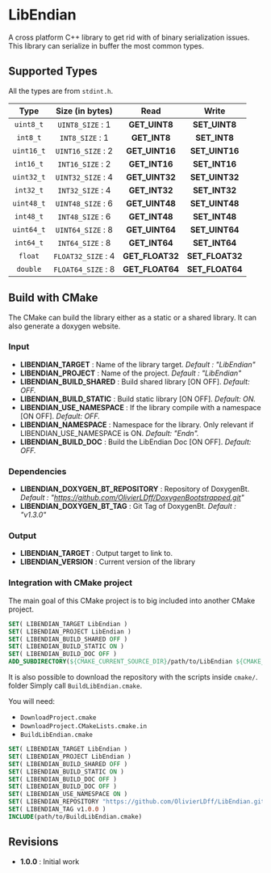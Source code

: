 LibEndian
=============

A cross platform C++ library to get rid with of binary serialization issues. This library can serialize in buffer the most common types.

## Supported Types

All the types are from `stdint.h`.

|    Type    |  Size (in bytes)   |      Read       |      Write      |
| :--------: | :----------------: | :-------------: | :-------------: |
| `uint8_t`  |  `UINT8_SIZE` : 1  |  **GET_UINT8**  |  **SET_UINT8**  |
|  `int8_t`  |  `INT8_SIZE` : 1   |  **GET_INT8**   |  **SET_INT8**   |
| `uint16_t` | `UINT16_SIZE` : 2  | **GET_UINT16**  | **SET_UINT16**  |
| `int16_t`  |  `INT16_SIZE` : 2  |  **GET_INT16**  |  **SET_INT16**  |
| `uint32_t` | `UINT32_SIZE` : 4  | **GET_UINT32**  | **SET_UINT32**  |
| `int32_t`  |  `INT32_SIZE` : 4  |  **GET_INT32**  |  **SET_INT32**  |
| `uint48_t` | `UINT48_SIZE` : 6  | **GET_UINT48**  | **SET_UINT48**  |
| `int48_t`  |  `INT48_SIZE` : 6  |  **GET_INT48**  |  **SET_INT48**  |
| `uint64_t` | `UINT64_SIZE` : 8  | **GET_UINT64**  | **SET_UINT64**  |
| `int64_t`  |  `INT64_SIZE` : 8  |  **GET_INT64**  |  **SET_INT64**  |
|  `float`   | `FLOAT32_SIZE` : 4 | **GET_FLOAT32** | **SET_FLOAT32** |
|  `double`  | `FLOAT64_SIZE` : 8 | **GET_FLOAT64** | **SET_FLOAT64** |

## Build with CMake

The CMake can build the library either as a static or a shared library. It can also generate a doxygen website.

### Input

- **LIBENDIAN_TARGET** : Name of the library target. *Default : "LibEndian"*
- **LIBENDIAN_PROJECT** : Name of the project. *Default : "LibEndian"*
- **LIBENDIAN_BUILD_SHARED** : Build shared library [ON OFF]. *Default: OFF.*
- **LIBENDIAN_BUILD_STATIC** : Build static library [ON OFF]. *Default: ON.*
- **LIBENDIAN_USE_NAMESPACE** : If the library compile with a namespace [ON OFF]. *Default: OFF.*
- **LIBENDIAN_NAMESPACE** : Namespace for the library. Only relevant if LIBENDIAN_USE_NAMESPACE is ON. *Default: "Endn".*
- **LIBENDIAN_BUILD_DOC** : Build the LibEndian Doc [ON OFF]. *Default: OFF.*

### Dependencies

- **LIBENDIAN_DOXYGEN_BT_REPOSITORY** : Repository of DoxygenBt. *Default : "https://github.com/OlivierLDff/DoxygenBootstrapped.git"*
- **LIBENDIAN_DOXYGEN_BT_TAG** : Git Tag of DoxygenBt. *Default : "v1.3.0"*

### Output

- **LIBENDIAN_TARGET** : Output target to link to.
- **LIBENDIAN_VERSION** : Current version of the library

### Integration with CMake project

The main goal of this CMake project is to big included into another CMake project.
```cmake
SET( LIBENDIAN_TARGET LibEndian )
SET( LIBENDIAN_PROJECT LibEndian )
SET( LIBENDIAN_BUILD_SHARED OFF )
SET( LIBENDIAN_BUILD_STATIC ON )
SET( LIBENDIAN_BUILD_DOC OFF )
ADD_SUBDIRECTORY(${CMAKE_CURRENT_SOURCE_DIR}/path/to/LibEndian ${CMAKE_CURRENT_BINARY_DIR}/LibEndian_Build)
```
It is also possible to download the repository with the scripts inside `cmake/`. folder Simply call `BuildLibEndian.cmake`.

You will need:

* `DownloadProject.cmake`
* `DownloadProject.CMakeLists.cmake.in`
* `BuildLibEndian.cmake`

```cmake
SET( LIBENDIAN_TARGET LibEndian )
SET( LIBENDIAN_PROJECT LibEndian )
SET( LIBENDIAN_BUILD_SHARED OFF )
SET( LIBENDIAN_BUILD_STATIC ON )
SET( LIBENDIAN_BUILD_DOC OFF )
SET( LIBENDIAN_BUILD_DOC OFF )
SET( LIBENDIAN_USE_NAMESPACE ON )
SET( LIBENDIAN_REPOSITORY "https://github.com/OlivierLDff/LibEndian.git" )
SET( LIBENDIAN_TAG v1.0.0 )
INCLUDE(path/to/BuildLibEndian.cmake)
```

## Revisions

* **1.0.0** : Initial work